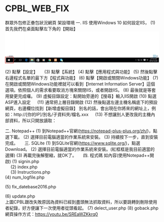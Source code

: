 # CPBL_WEB_FIX
群眾外包修正壘包狀況網頁
架設環境
一.	IIS
使用Windows 10 如何設定IIS， 
(1)	首先我們在桌面點擊左下角的【開始】  
![Aaron Swartz](https://raw.githubusercontent.com/fcu-d0495157/CPBL_WEB_FIX/master/my_img/11.jpg)


(2)	點擊【設定】 
 
(3)	點擊【系統】 
(4)	點擊【應用程式與功能】 
(5)	然後點擊右邊程式名單的最下方【程式與功能】 
(6)	點擊【開啟或關閉Windows功能】 
(7)	在開啟或關閉Windows功能裡就可以看到【Internet Information Server】這個選項。依照個人的需求看要取消方塊來關閉IIS，或者開啟IIS。 
(8)	最後就是等套用變更完成囉。 
(9)	虛擬目錄設定：點開始旁邊的【搜尋】輸入IIS開啟 
(10)	點選ASP進入設定 
 
(11)	通常把上層目錄開啟 
(12)	然後點選左邊主機名稱底下的預設網頁，右邊欄位找到【新增虛擬目錄】 
別名的話，會出現在你將來的網址上，例如：http://[你的IP]/別名/子資料夾/檔名.xxx
 
(13)	不想讓別人更改我的主機內部資料，所以只開放讀取：  

二.	Notepad++
(1)	到Notepad++官網(https://notepad-plus-plus.org/zh/)，點選下載。
(2)	選擇目前電腦適當的作業系統來安裝。
(3)	持續按下一步，直到安裝完成。
 
三.	SQLite
(1)	到SQLite官網(https://www.sqlite.org/)，點選Download。 
(2)	選擇目前電腦適當的作業系統來安裝。(紅框框是我目前適當的選擇) 
(3)	再載完後解壓縮，就OK了。
 
四.	程式碼 如內容(使用Notepad++開啟)
(1)	signin.php   
 
(2)	index.php   
 
(3)	Instructions.php    
(4)	num_logfile.php    
 
(5)	fix_datebase2016.php         

 
(6)	update.php   
上圖CPBL跟改失敗原因為資料已經到盡頭無法抓取資料，所以要跳轉到刪除使用者紀錄，好方便讓下一次使用者從頭看起。
(7)	delect_user.php 
(8)	goback.php 
網頁操作方式：https://youtu.be/SREaWZKkrq0

